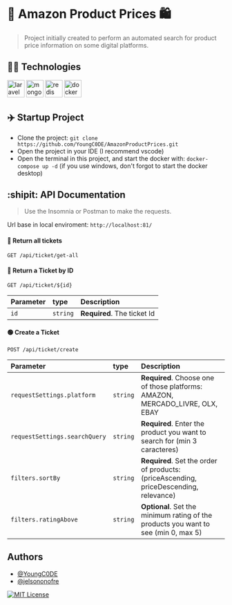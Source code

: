# :money_with_wings: Amazon Product Prices :shopping:

> Project initially created to perform an automated search for product price information on some digital platforms.

## :technologist: Technologies
<div>
   <img src="https://skillicons.dev/icons?i=laravel" title="laravel" alt="laravel" width="40" height="40"/>
   <img src="https://skillicons.dev/icons?i=mongodb" title="mongodb" alt="mongodb" width="40" height="40"/>
   <img src="https://skillicons.dev/icons?i=redis" title="redis" alt="redis" width="40" height="40"/>
   <img src="https://skillicons.dev/icons?i=docker" title="docker" alt="docker" width="40" height="40"/>
</div>

## :airplane: Startup Project
 - Clone the project: `git clone https://github.com/YoungC0DE/AmazonProductPrices.git`
 - Open the project in your IDE (I recommend vscode)
 - Open the terminal in this project, and start the docker with: `docker-compose up -d` (if you use windows, don't forgot to start the docker desktop)

## :shipit: API Documentation

> Use the Insomnia or Postman to make the requests.

Url base in local enviroment: `http://localhost:81/`

#### :large_blue_circle: Return all tickets

    GET /api/ticket/get-all

#### :large_blue_circle: Return a Ticket by ID

    GET /api/ticket/${id}

| Parameter | type     | Description                 |
| :-------- | :------- | :-------------------------- |
| `id`      | `string` | **Required**. The ticket Id |

#### :green_circle: Create a Ticket

    POST /api/ticket/create

| Parameter   | type       | Description                     |
| :---------- | :--------- | :------------------------------ |
| `requestSettings.platform` | `string` | **Required**. Choose one of those platforms: AMAZON, MERCADO_LIVRE, OLX, EBAY |
| `requestSettings.searchQuery` | `string` | **Required**. Enter the product you want to search for (min 3 caracteres) |
| `filters.sortBy` | `string` | **Required**. Set the order of products: (priceAscending, priceDescending, relevance) |
| `filters.ratingAbove` | `string` | **Optional**. Set the minimum rating of the products you want to see (min 0, max 5) |

## Authors

 - [@YoungC0DE](https://www.github.com/YoungC0DE)
 - [@jelsononofre](https://www.github.com/jelsononofre)

[![MIT License](https://img.shields.io/badge/License-MIT-green.svg)](https://choosealicense.com/licenses/mit/)

